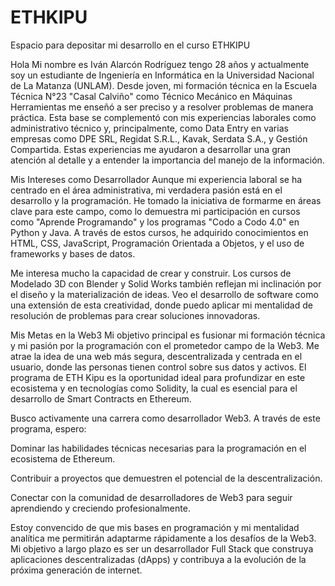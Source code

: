# ETHKIPU
Espacio para depositar mi desarrollo en el curso ETHKIPU 


Hola Mi nombre es Iván Alarcón Rodríguez tengo 28 años y actualmente soy un estudiante de Ingeniería en Informática en la Universidad Nacional de La Matanza (UNLAM). Desde joven, mi formación técnica en la Escuela Técnica N°23 "Casal Calviño" como Técnico Mecánico en Máquinas Herramientas me enseñó a ser preciso y a resolver problemas de manera práctica. Esta base se complementó con mis experiencias laborales como administrativo técnico y, principalmente, como Data Entry en varias empresas como DPE SRL, Regidat S.R.L., Kavak, Serdata S.A., y Gestión Compartida. Estas experiencias me ayudaron a desarrollar una gran atención al detalle y a entender la importancia del manejo de la información.

Mis Intereses como Desarrollador
Aunque mi experiencia laboral se ha centrado en el área administrativa, mi verdadera pasión está en el desarrollo y la programación. He tomado la iniciativa de formarme en áreas clave para este campo, como lo demuestra mi participación en cursos como "Aprende Programando" y los programas "Codo a Codo 4.0" en Python y Java. A través de estos cursos, he adquirido conocimientos en HTML, CSS, JavaScript, Programación Orientada a Objetos, y el uso de frameworks y bases de datos.

Me interesa mucho la capacidad de crear y construir. Los cursos de Modelado 3D con Blender y Solid Works también reflejan mi inclinación por el diseño y la materialización de ideas. Veo el desarrollo de software como una extensión de esta creatividad, donde puedo aplicar mi mentalidad de resolución de problemas para crear soluciones innovadoras.

Mis Metas en la Web3
Mi objetivo principal es fusionar mi formación técnica y mi pasión por la programación con el prometedor campo de la Web3. Me atrae la idea de una web más segura, descentralizada y centrada en el usuario, donde las personas tienen control sobre sus datos y activos. El programa de ETH Kipu es la oportunidad ideal para profundizar en este ecosistema y en tecnologías como Solidity, la cual es esencial para el desarrollo de Smart Contracts en Ethereum.

Busco activamente una carrera como desarrollador Web3. A través de este programa, espero:

Dominar las habilidades técnicas necesarias para la programación en el ecosistema de Ethereum.

Contribuir a proyectos que demuestren el potencial de la descentralización.

Conectar con la comunidad de desarrolladores de Web3 para seguir aprendiendo y creciendo profesionalmente.

Estoy convencido de que mis bases en programación y mi mentalidad analítica me permitirán adaptarme rápidamente a los desafíos de la Web3. Mi objetivo a largo plazo es ser un desarrollador Full Stack que construya aplicaciones descentralizadas (dApps) y contribuya a la evolución de la próxima generación de internet.
